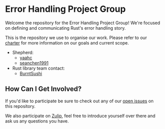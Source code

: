 # Error Handling Project Group

Welcome the repository for the Error Handling Project Group! We're focused on 
defining and communicating Rust's error handling story.

This is the repository we use to organise our work. Please refer to our [charter] for more information on our goals and
current scope.

 - Shepherd:
    - [yaahc](https://github.com/yaahc)
    - [seanchen1991](https://github.com/seanchen1991)
 - Rust library team contact:
    - [BurntSushi](https://github.com/burntsushi)

[charter]: ./CHARTER.md

## How Can I Get Involved?

If you'd like to participate be sure to check out any of our [open issues] on this repository.

We also participate on [Zulip][chat-link], feel free to introduce yourself over there and ask us any questions you have.

[open issues]: /issues
[chat-link]: https://rust-lang.zulipchat.com/#narrow/stream/257204-project-error-handling
[team-toml]: https://github.com/rust-lang/team/blob/master/teams/{{GROUP_TYPE}}-{{GROUP_SLUG}}.toml

